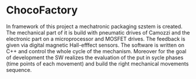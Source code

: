 # ChocoFactory

In framework of this project a mechatronic packaging szstem is created. The mechanical part of it is build with pneumatic drives of Camozzi and the electronic part on a microprocessor and MOSFET drives. The feedback is given via digital magnetic Hall-efffect sensors.
The software is written on C++ and control the whole cycle of the mechanism. Moreover for the goal of development the SW realizes the evaluation of the put in sycle phases (time points of each movement) and build the right mechanical movements sequence.
